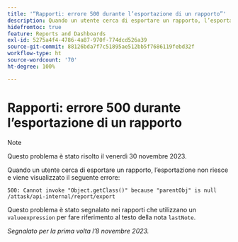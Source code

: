 ```yaml
---
title: '“Rapporti: errore 500 durante l’esportazione di un rapporto”'
description: Quando un utente cerca di esportare un rapporto, l’esportazione non riesce e viene visualizzato l’errore 500.
hidefromtoc: true
feature: Reports and Dashboards
exl-id: 5275a4f4-4786-4a87-970f-774dcd526a39
source-git-commit: 88126bda7f7c51895ae512bb5f7686119febd32f
workflow-type: ht
source-wordcount: '70'
ht-degree: 100%

---
```


# Rapporti: errore 500 durante l’esportazione di un rapporto

>[!NOTE]
>
>Questo problema è stato risolto il venerdì 30 novembre 2023.

Quando un utente cerca di esportare un rapporto, l’esportazione non riesce e viene visualizzato il seguente errore:

```
500: Cannot invoke "Object.getClass()" because "parentObj" is null /attask/api-internal/report/export
```

Questo problema è stato segnalato nei rapporti che utilizzano un `valueexpression` per fare riferimento al testo della nota `lastNote`.

_Segnalato per la prima volta l’8 novembre 2023._
